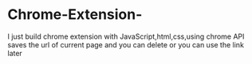 # Chrome-Extension-
I just build chrome extension with JavaScript,html,css,using chrome API 
saves the url of current page and you can delete or you can use the link later
